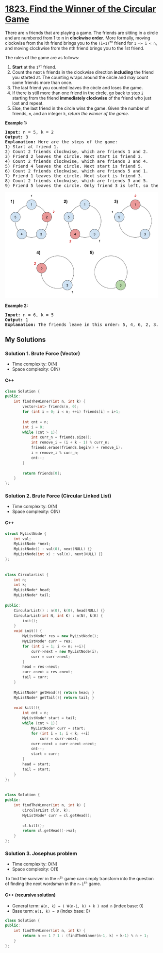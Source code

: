 # [1823. Find the Winner of the Circular Game](https://leetcode.com/problems/find-the-winner-of-the-circular-game/)

There are `n` friends that are playing a game. The friends are sitting in a circle and are numbered from 1 to n in **clockwise order**. More formally, moving clockwise from the ith friend brings you to the <code>(i+1)<sup>th</sup></code> friend for `1 <= i < n`, and moving clockwise from the nth friend brings you to the 1st friend.

The rules of the game are as follows:

1. **Start** at the <code>1<sup>st</sup></code> friend.
1. Count the next `k` friends in the clockwise direction **including** the friend you started at. The counting wraps around the circle and may count some friends more than once.
1. The last friend you counted leaves the circle and loses the game.
1. If there is still more than one friend in the circle, go back to step `2` starting from the friend **immediately clockwise** of the friend who just lost and repeat.
1. Else, the last friend in the circle wins the game.
Given the number of friends, `n`, and an integer `k`, *return the winner of the game*.

<p><strong>Example 1:</strong></p>
<pre><strong>Input:</strong> n = 5, k = 2
<strong>Output:</strong> 3
<strong>Explanation:</strong> Here are the steps of the game:
1) Start at friend 1.
2) Count 2 friends clockwise, which are friends 1 and 2.
3) Friend 2 leaves the circle. Next start is friend 3.
4) Count 2 friends clockwise, which are friends 3 and 4.
5) Friend 4 leaves the circle. Next start is friend 5.
6) Count 2 friends clockwise, which are friends 5 and 1.
7) Friend 1 leaves the circle. Next start is friend 3.
8) Count 2 friends clockwise, which are friends 3 and 5.
9) Friend 5 leaves the circle. Only friend 3 is left, so they are the winner.</pre>

![example1](./example1.png)

<p><strong>Example 2:</strong></p>
<pre><strong>Input:</strong> n = 6, k = 5
<strong>Output:</strong> 1
<strong>Explanation:</strong> The friends leave in this order: 5, 4, 6, 2, 3. The winner is friend 1.
</pre>

## My Solutions
### Solution 1. Brute Force (Vector)
- Time complexity: O(N)
- Space complexity: O(N)

#### C++
```cpp
class Solution {
public:
    int findTheWinner(int n, int k) {
        vector<int> friends(n, 0);
        for (int i = 0; i < n; ++i) friends[i] = i+1;
        
        int cnt = n;
        int i = 0;
        while (cnt > 1){
            int curr_n = friends.size();
            int remove_i = (i + k - 1) % curr_n;
            friends.erase(friends.begin() + remove_i);
            i = remove_i % curr_n;
            cnt--;
        }
        
        return friends[0];
    }
};
```

### Solution 2. Brute Force (Circular Linked List)
- Time complexity: O(N)
- Space complexity: O(N)

#### C++
```C++
struct MyListNode {
    int val;
    MyListNode *next;
    MyListNode() : val(0), next(NULL) {}
    MyListNode(int x) : val(x), next(NULL) {}
};


class CircularList {
    int n;
    int k;
    MyListNode* head;
    MyListNode* tail;
    
public:
    CircularList() : n(0), k(0), head(NULL) {}
    CircularList(int N, int K) : n(N), k(K) {
        init();
    }
    void init() {
        MyListNode* res = new MyListNode();
        MyListNode* curr = res;
        for (int i = 1; i <= n; ++i){
            curr->next = new MyListNode(i);
            curr = curr->next;
        }
        head = res->next;
        curr->next = res->next;
        tail = curr;
    }
    
    MyListNode* getHead(){ return head; }
    MyListNode* getTail(){ return tail; }
    
    void kill(){
        int cnt = n;
        MyListNode* start = tail;
        while (cnt > 1){
            MyListNode* curr = start;
            for (int i = 1; i < k; ++i)
                curr = curr->next;
            curr->next = curr->next->next;
            cnt--;
            start = curr;
        }
        head = start;
        tail = start;
    }
};


class Solution {
public:
    int findTheWinner(int n, int k) {
        CircularList cl(n, k);
        MyListNode* curr = cl.getHead();
        
        cl.kill();
        return cl.getHead()->val;
    }
};
```

### Solution 3. Josephus problem
- Time complexity: O(N)
- Space complexity: O(1)

To find the surviver in the <code>n<sup>th</sup></code> game can simply transform into the question of finding the next wordsman in the <code>n-1<sup>th</sup></code> game.

#### C++ (recursive solution)
- General term: `W(n, k) = ( W(n-1, k) + k ) mod n` (index base: 0)
- Base term: `W(1, k) = 0` (index base: 0)
```cpp
class Solution {
public:
    int findTheWinner(int n, int k) {
        return n == 1 ? 1 : (findTheWinner(n-1, k) + k-1) % n + 1;
    }
};
```